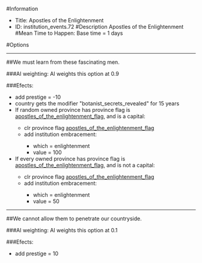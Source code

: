 #Information
 - Title: Apostles of the Enlightenment
 - ID: institution_events.72
#Description
Apostles of the Enlightenment
#Mean Time to Happen:
Base time = 1 days

#Options

___
##We must learn from these fascinating men.

###AI weighting:
AI weights this option at 0.9


###Efects:<ul><li>add prestige = -10</li><li>country gets the modifier "botanist_secrets_revealed" for 15 years</li><li>If random owned province has province flag is [apostles_of_the_enlightenment_flag](../flags/apostles_of_the_enlightenment_flag.md), and  is a capital:</li><ul><li>clr province flag [apostles_of_the_enlightenment_flag](../flags/apostles_of_the_enlightenment_flag.md)</li><li>add institution embracement:</li><ul><li>which = enlightenment</li><li>value = 100</li></ul></ul><li>If every owned province has province flag is [apostles_of_the_enlightenment_flag](../flags/apostles_of_the_enlightenment_flag.md), and  is not a capital:</li><ul><li>clr province flag [apostles_of_the_enlightenment_flag](../flags/apostles_of_the_enlightenment_flag.md)</li><li>add institution embracement:</li><ul><li>which = enlightenment</li><li>value = 50</li></ul></ul></ul>

___
##We cannot allow them to penetrate our countryside.

###AI weighting:
AI weights this option at 0.1


###Efects:<ul><li>add prestige = 10</li></ul>
